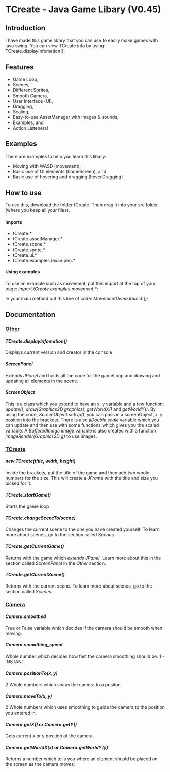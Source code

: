 # TCreate - Java Game Libary (V0.45)

<h2>Introduction</h2>
I have made this game libary that you can use to easily make games with java swing. You can view TCreate info by using: TCreate.displayInfomation();

<h2>Features</h2>
<ul>
  <li>Game Loop, </li>
  <li>Scenes, </li>
  <li>Diifferent Sprites, </li>
  <li>Smooth Camera, </li>
  <li>User Interface (UI), </li>
  <li>Dragging, </li>
  <li>Scaling, </li>
  <li>Easy-to-use AssetManager with images & sounds, </li>
  <li>Examples, and</li>
  <li>Action Listeners! </li>
</ul>

<h2>Examples</h2>
There are examples to help you learn this libary:
<ul>
  <li>Moving with WASD (movement),</li>
  <li>Basic use of UI elements (homeScreen), and</li>
  <li>Basic use of hovering and dragging (hoverDragging)</li>
</ul>

<h2>How to use</h2>
To use this, download the folder tCreate. Then drag it into your src folder (where you keep all your files). 

<h4>Imports</h4>

<ul>
  <li>tCreate.*</li>
  <li>tCreate.assetManager.*</li>
  <li>tCreate.scene.*</li>
  <li>tCreate.sprite.*</li>
  <li>tCreate.ui.*</li>
  <li>tCreate.examples.(example).*</li>
</ul>

<h4>Using examples</h4>

To use an example such as movement, put this import at the top of your page:
<i>import tCreate.examples.movement.*;</i>

In your main method put this line of code:
<i>MovementDemo.launch();</i>

<h2>Documentation</h2>

<h3><u>Other</u></h3>

<h4><i>TCreate.displayInfomation()</i></h4>
Displays current version and creator in the console

<h4><i>ScreenPanel</i></h4>
Extends <i>JPanel</i> and holds all the code for the gameLoop and drawing and updating all elements in the scene.

<h4><i>ScreenObject</i></h4>
This is a class which you extend to have an x, y variable and a few function: <i>update()</i>, <i>draw(Graphics2D graphics)</i>, <i>getWorldX()</i> and <i>getWorldY()</i>. By using the code, <i>ScreenObject.setUp()</i>, you can pass in a screenObject, x, y position into the brackets. There is also a<i>Double scale</i> variable which you can update and then use with some functions which gives you the scaled variable. A <i>BufferedImage image</i> variable is also created with a function <i>imageRender(Graphics2D g)</i> to use images.

<h3><u>TCreate</u></h3>

<h4><i>new TCreate(title, width, height)</i></h4>
Inside the brackets, put the title of the game and then add two whole numbers for the size. This will create a <i>JFrame</i> with the title and size you picked for it. 

<h4><i>TCreate.startGame()</i></h4>
Starts the game loop

<h4><i>TCreate.changeSceneTo(scene)</i></h4>
Changes the current scene to the one you have created yourself. To learn more about scenes, go to the section called <i>Scenes</i>.

<h4><i>TCreate.getCurrentGame()</i></h4>
Returns with the game which <i>extends JPanel</i>. Learn more about this in the section called <i>ScreenPanel</i> in the <i>Other</i> section.

<h4><i>TCreate.getCurrentScene()</i></h4>
Returns with the current scene. To learn more about scenes, go to the section called <i>Scenes</i>.

<h3><u>Camera</u></h3>

<h4><i>Camera.smoothed</i></h4>
True or False variable which decides if the camera should be smooth when moving.

<h4><i>Camera.smoothing_speed</i></h4>
Whole number which decides how fast the camera smoothing should be. 1 - INSTANT.

<h4><i>Camera.positionTo(x, y)</i></h4>
2 Whole numbers which snaps the camera to a positon.

<h4><i>Camera.moveTo(x, y)</i></h4>
2 Whole numbers which uses smoothing to guide the camera to the position you entered in.

<h4><i>Camera.getX()</i> or <i>Camera.getY()</i></h4>
Gets current x or y position of the camera.

<h4><i>Camera.getWorldX(x)</i> or <i>Camera.getWorldY(y)</i></h4>
Returns a number which tells you where an element should be placed on the screen as the camera moves;



